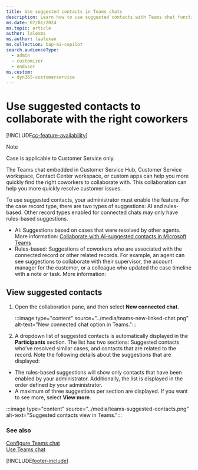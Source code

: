 ```yaml
---
title: Use suggested contacts in Teams chats 
description: Learn how to use suggested contacts with Teams chat functionality.
ms.date: 07/01/2024
ms.topic: article
author: lalexms
ms.author: laalexan
ms.collection: bap-ai-copilot
search.audienceType: 
  - admin
  - customizer
  - enduser
ms.custom: 
  - dyn365-customerservice
---
```


# Use suggested contacts to collaborate with the right coworkers

[!INCLUDE[cc-feature-availability](../../includes/cc-feature-availability.md)]

> [!NOTE]
> Case is applicable to Customer Service only.


The Teams chat embedded in Customer Service Hub, Customer Service workspace, Contact Center workspace, or custom apps can help you more quickly find the right coworkers to collaborate with. This collaboration can help you more quickly resolve customer issues.

To use suggested contacts, your administrator must enable the feature. For the case record type, there are two types of suggestions: AI and rules-based. Other record types enabled for connected chats may only have rules-based suggestions.
-  AI: Suggestions based on cases that were resolved by other agents. More information: [Collaborate with AI-suggested contacts in Microsoft Teams](/dynamics365/customer-service/use-ai-suggested-contacts-teams)
-  Rules-based: Suggestions of coworkers who are associated with the connected record or other related records. For example, an agent can see suggestions to collaborate with their supervisor, the account manager for the customer, or a colleague who updated the case timeline with a note or task. More information:

## View suggested contacts

1. Open the collaboration pane, and then select **New connected chat**.
   
   :::image type="content" source="../media/teams-new-linked-chat.png" alt-text="New connected chat option in Teams.":::

2. A dropdown list of suggested contacts is automatically displayed in the **Participants** section. The list has two sections: Suggested contacts who've resolved similar cases, and contacts that are related to the record. Note the following details about the suggestions that are displayed:
  - The rules-based suggestions will show only contacts that have been enabled by your administrator. Additionally, the list is displayed in the order defined by your administrator.
  - A maximum of three suggestions per section are displayed. If you want to see more, select **View more**.

   :::image type="content" source="../media/teams-suggested-contacts.png" alt-text="Suggested contacts view in Teams.":::
   

### See also

[Configure Teams chat ](../administer/configure-teams-chat.md)<br>
[Use Teams chat ](use-teams-chat.md)<br>

[!INCLUDE[footer-include](../../includes/footer-banner.md)]  
 

